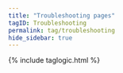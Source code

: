 ```yaml
---
title: "Troubleshooting pages"
tagID: Troubleshooting
permalink: tag/troubleshooting
hide_sidebar: true
---
```

{% include taglogic.html %}